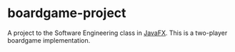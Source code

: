 boardgame-project
==========================

A project to the Software Engineering class in [JavaFX](https://openjfx.io/). This is a two-player boardgame implementation.